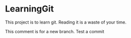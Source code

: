 # LearningGit
This project is to learn git. Reading it is a waste of your time.

This comment is for a new branch. Test a commit
